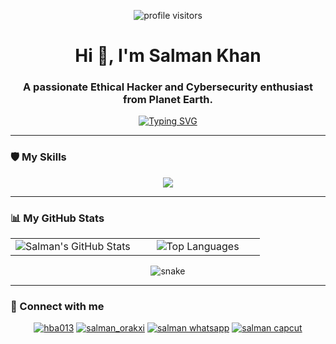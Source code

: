 <!-- Header with Visitor Counter -->
<p align="center">
  <img src="https://komarev.com/ghpvc/?username=DAK772246&label=Profile%20Visitors&color=blueviolet&style=flat-square" alt="profile visitors" />
</p>
<h1 align="center">Hi 👋, I'm Salman Khan</h1>
<h3 align="center">A passionate Ethical Hacker and Cybersecurity enthusiast from Planet Earth.</h3>

<!-- Typing SVG Animation -->
<p align="center">
  <a href="https://github.com/DenverCoder1/readme-typing-svg">
    <img src="https://readme-typing-svg.herokuapp.com?font=Fira+Code&size=22&color=00FF00&center=true&vCenter=true&width=550&lines=Ethical+Hacker+ fascinated+by+Cybersecurity;Learning+advanced+penetration+testing+techniques;Exploring+secure+software+development;Always+ready+to+collaborate+on+open-source+projects;Let's+connect+and+build+something+amazing!" alt="Typing SVG">
  </a>
</p>

---

### 🛡️ My Skills
<!-- New Skill Icons Style -->
<p align="center">
  <a href="https://skillicons.dev">
    <img src="https://skillicons.dev/icons?i=python,linux,bash,js,docker,git&perline=6" />
  </a>
</p>

---

### 📊 My GitHub Stats
<!-- New Theme (Dracula) and Column Layout -->
<table align="center">
  <tr>
    <td align="center" width="50%">
      <img src="https://github-readme-stats.vercel.app/api?username=DAK772246&show_icons=true&theme=dracula&icon_color=79ff97&hide_border=true&cache_seconds=86400" alt="Salman's GitHub Stats" />
    </td>
    <td align="center" width="50%">
      <img src="https://github-readme-stats.vercel.app/api/top-langs/?username=DAK772246&layout=compact&theme=dracula&hide_border=true&cache_seconds=86400" alt="Top Languages" />
    </td>
  </tr>
</table>

<!-- GitHub Contribution Snake -->
<p align="center">
  <img src="https://github.com/DAK772246/DAK772246/blob/output/github-contribution-grid-snake-dark.svg?palette=github-dark" alt="snake">
</p>

---

### 🔗 Connect with me

<p align="center">
  <a href="https://www.tiktok.com/@hba013" target="_blank"><img src="https://img.shields.io/badge/TikTok-%40hba013-000000?style=for-the-badge&logo=tiktok&logoColor=white" alt="hba013" /></a>
  <a href="https://www.instagram.com/salman_orakxi/" target="_blank"><img src="https://img.shields.io/badge/Instagram-%40salman_orakxi-E4405F?style=for-the-badge&logo=instagram&logoColor=white" alt="salman_orakxi" /></a>
  <a href="https://wa.me/923275176283" target="_blank"><img src="https://img.shields.io/badge/WhatsApp-Message_Me-25D366?style=for-the-badge&logo=whatsapp&logoColor=white" alt="salman whatsapp" /></a>
  <a href="https://www.capcut.com/profile/PcMJTW0O7lYBMSNm6lVMfgnxIC89wumA2ig5THnmg24" target="_blank"><img src="https://img.shields.io/badge/CapCut-My_Profile-00B5B5?style=for-the-badge&logo=capcut&logoColor=white" alt="salman capcut" /></a>
</p>
